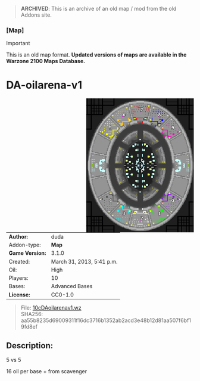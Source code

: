 > **ARCHIVED**: This is an archive of an old map / mod from the old Addons site.

### [Map]

> [!IMPORTANT]
> This is an old map format. **Updated versions of maps are available in the Warzone 2100 Maps Database.**

# DA-oilarena-v1

<img src="./preview.jpg" align="right" />

| | |
| - | - |
| __Author:__ | duda |
| Addon-type: | __Map__ |
| __Game Version:__ | 3.1.0 |
| Created: | March 31, 2013, 5:41 p.m. |
| Oil: | High |
| Players: | 10 |
| Bases: | Advanced Bases |
| __License:__ | CC0-1.0 |

> File: [10cDAoilarenav1.wz](https://github.com/Warzone2100/old-addons-site/raw/main/assets/87/10cDAoilarenav1.wz)  
> SHA256: aa55b8235d69009311f16dc3716b1352ab2acd3e48b12d81aa507f6bf19fd8ef

## Description:

5 vs 5 

16 oil per base + from scavenger

